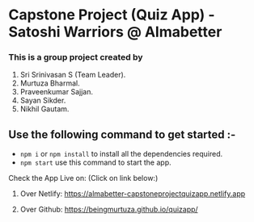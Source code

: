 # Capstone Project (Quiz App) - Satoshi Warriors @ Almabetter

### This is a group project created by

1. Sri Srinivasan S (Team Leader).
2. Murtuza Bharmal.
3. Praveenkumar Sajjan.
4. Sayan Sikder.
5. Nikhil Gautam.

## Use the following command to get started :-

- `npm i` or `npm install` to install all the dependencies required.
- `npm start` use this command to start the app.

Check the App Live on: (Click on link below:)

1.	Over Netlify: https://almabetter-capstoneprojectquizapp.netlify.app

2.	Over Github: https://beingmurtuza.github.io/quizapp/
